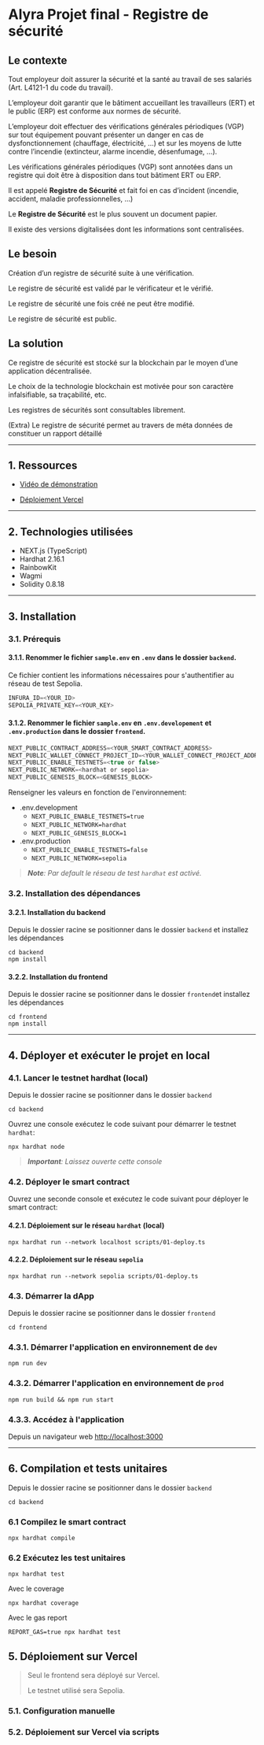 # Alyra Projet final - Registre de sécurité

## Le contexte

Tout employeur doit assurer la sécurité et la santé au travail de ses salariés (Art. L4121-1 du code du travail). 

L’employeur  doit garantir que le bâtiment accueillant les travailleurs (ERT) et le public (ERP) est conforme aux normes de sécurité.

L’employeur doit effectuer des vérifications générales périodiques (VGP) sur tout équipement pouvant présenter un danger en cas de dysfonctionnement (chauffage, électricité, …) et sur les moyens de lutte contre l’incendie (extincteur, alarme incendie, désenfumage, …).

Les vérifications générales périodiques (VGP) sont annotées dans un registre qui doit être à disposition dans tout bâtiment ERT ou ERP. 

Il est appelé **Registre de Sécurité** et fait foi en cas d’incident (incendie, accident, maladie professionnelles, …)

Le **Registre de Sécurité** est le plus souvent un document papier. 

Il existe des versions digitalisées dont les informations sont centralisées.

## Le besoin

Création d’un registre de sécurité suite à une vérification.

Le registre de sécurité est validé par le vérificateur et le vérifié.

Le registre de sécurité une fois créé ne peut être modifié.

Le registre de sécurité est public.

## La solution

Ce registre de sécurité est stocké sur la blockchain par le moyen d’une application décentralisée.

Le choix de la technologie blockchain est motivée pour son caractère infalsifiable, sa traçabilité, etc.

Les registres de sécurités sont consultables librement.

(Extra) Le registre de sécurité permet au travers de méta données de constituer un rapport détaillé


---

## 1. Ressources

- [Vidéo de démonstration]()

 - [Déploiement Vercel]()

---

## 2. Technologies utilisées

- NEXT.js (TypeScript) 
- Hardhat 2.16.1
- RainbowKit 
- Wagmi
- Solidity 0.8.18

---

## 3. Installation

### 3.1. Prérequis

#### 3.1.1. Renommer le fichier `sample.env` en `.env` dans le dossier `backend`.
Ce fichier contient les informations nécessaires pour s'authentifier au réseau de test Sepolia. 
```js
INFURA_ID=<YOUR_ID>
SEPOLIA_PRIVATE_KEY=<YOUR_KEY>
```

#### 3.1.2. Renommer le fichier `sample.env` en `.env.developement` et `.env.production` dans le dossier `frontend`. 
```js
NEXT_PUBLIC_CONTRACT_ADDRESS=<YOUR_SMART_CONTRACT_ADDRESS>
NEXT_PUBLIC_WALLET_CONNECT_PROJECT_ID=<YOUR_WALLET_CONNECT_PROJECT_ADDRESS>
NEXT_PUBLIC_ENABLE_TESTNETS=<true or false>
NEXT_PUBLIC_NETWORK=<hardhat or sepolia>
NEXT_PUBLIC_GENESIS_BLOCK=<GENESIS_BLOCK>
```

Renseigner les valeurs en fonction de l'environnement:

- .env.development
  - `NEXT_PUBLIC_ENABLE_TESTNETS=true`
  - `NEXT_PUBLIC_NETWORK=hardhat`
  - `NEXT_PUBLIC_GENESIS_BLOCK=1`
- .env.production
  - `NEXT_PUBLIC_ENABLE_TESTNETS=false`
  - `NEXT_PUBLIC_NETWORK=sepolia`

> ***Note**: Par default le réseau de test `hardhat` est activé.*



### 3.2. Installation des dépendances

#### 3.2.1. Installation du backend

Depuis le dossier racine se positionner dans le dossier `backend` et installez les dépendances

```shell
cd backend
npm install
```

#### 3.2.2. Installation du frontend

Depuis le dossier racine se positionner dans le dossier `frontend`et installez les dépendances

```shell
cd frontend
npm install
```

---

## 4. Déployer et exécuter le projet en local

### 4.1. Lancer le testnet hardhat (local)

Depuis le dossier racine se positionner dans le dossier `backend`

```shell
cd backend
```

Ouvrez une console exécutez le code suivant pour démarrer le testnet `hardhat`:

```shell
npx hardhat node
```
> _**Important**: Laissez ouverte cette console_

### 4.2. Déployer le smart contract

Ouvrez une seconde console et exécutez le code suivant pour déployer le smart contract:

#### 4.2.1. Déploiement sur le réseau `hardhat` (local)
```shell
npx hardhat run --network localhost scripts/01-deploy.ts
```

#### 4.2.2. Déploiement sur le réseau `sepolia`
```shell
npx hardhat run --network sepolia scripts/01-deploy.ts
```

### 4.3. Démarrer la dApp

Depuis le dossier racine se positionner dans le dossier `frontend`

```shell
cd frontend
```

### 4.3.1. Démarrer l'application en environnement de `dev`

```shell
npm run dev
```

### 4.3.2. Démarrer l'application en environnement de `prod`

```shell
npm run build && npm run start
```

### 4.3.3. Accédez à l'application

Depuis un navigateur web [http://localhost:3000](http://localhost:3000)

---

## 6. Compilation et tests unitaires

Depuis le dossier racine se positionner dans le dossier `backend`

```shell
cd backend 
```

### 6.1 Compilez le smart contract
```shell
npx hardhat compile
```

### 6.2 Exécutez les test unitaires

```shell
npx hardhat test
```

Avec le coverage 
```shell
npx hardhat coverage
```

Avec le gas report 

```shell
REPORT_GAS=true npx hardhat test
```


## 5. Déploiement sur Vercel

> Seul le frontend sera déployé sur Vercel.
> 
> Le testnet utilisé sera Sepolia.

### 5.1. Configuration manuelle

### 5.2. Déploiement sur Vercel via scripts 